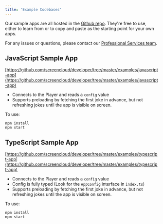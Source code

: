 ```yaml
---
title: 'Example Codebases'
---
```


Our sample apps are all hosted in the [Github repo](https://github.com/screencloud/developer). They're free to use, either to learn from or to copy and paste as the starting point for your own apps.

For any issues or questions, please contact our [Professional Services team](proservices@screencloud.io).

## JavaScript Sample App

[https://github.com/screencloud/developer/tree/master/examples/javascript-app](https://github.com/screencloud/developer/tree/master/examples/javascript-app)

- Connects to the Player and reads a `config` value
- Supports preloading by fetching the first joke in advance, but not refreshing jokes until the app is visible on screen.

To use:

```
npm install
npm start
```

## TypeScript Sample App

[https://github.com/screencloud/developer/tree/master/examples/typescript-app](https://github.com/screencloud/developer/tree/master/examples/typescript-app)

- Connects to the Player and reads a `config` value
- Config is fully typed (Look for the `AppConfig` interface in `index.ts`)
- Supports preloading by fetching the first joke in advance, but not refreshing jokes until the app is visible on screen.

To use:

```
npm install
npm start
```
